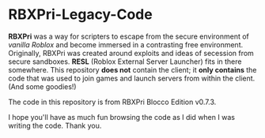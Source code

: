 RBXPri-Legacy-Code
==================

**RBXPri** was a way for scripters to escape from the secure environment of *vanilla Roblox* and become immersed in a contrasting free environment.
Originally, RBXPri was created around exploits and ideas of secession from secure sandboxes.  **RESL** (Roblox External Server Launcher) fits in there somewhere.
This repository **does not** contain the client; it **only contains** the code that was used to join games and launch servers from within the client.  (And some goodies!)

The code in this repository is from RBXPri Blocco Edition v0.7.3.

I hope you'll have as much fun browsing the code as I did when I was writing the code.  Thank you.
